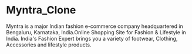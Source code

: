 # Myntra_Clone
Myntra is a major Indian fashion e-commerce company headquartered in Bengaluru, Karnataka, India.Online Shopping Site for Fashion &amp; Lifestyle in India. India's Fashion Expert brings you a variety of footwear, Clothing, Accessories and lifestyle products.
